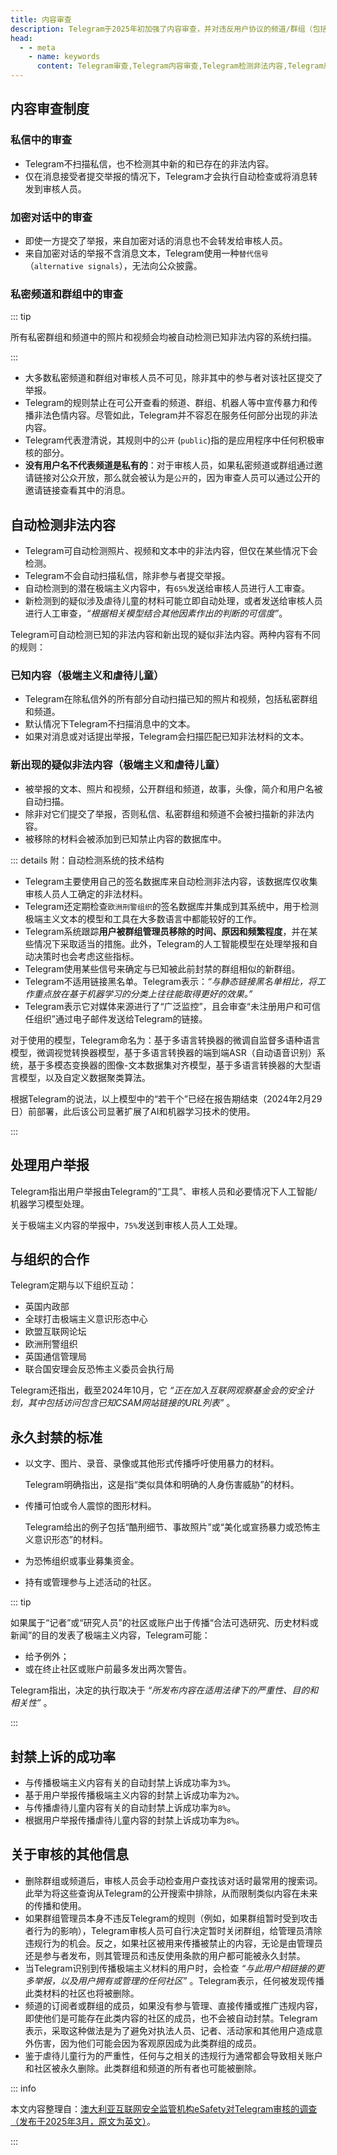 ```yaml
---
title: 内容审查
description: Telegram于2025年初加强了内容审查，并对违反用户协议的频道/群组（包括色情、暴力、版权问题等）进行限制，严重的会直接删除。本文介绍了Telegram的内容审查制度，
head:
  - - meta
    - name: keywords
      content: Telegram审查,Telegram内容审查,Telegram检测非法内容,Telegram用户举报,Telegram封禁,TG审查,TG内容审查,TG检测非法内容,TG用户举报,TG封禁,电报审查,电报内容审查,电报检测非法内容,电报用户举报,电报封禁
---
```


## 内容审查制度

### 私信中的审查

- Telegram不扫描私信，也不检测其中新的和已存在的非法内容。
- 仅在消息接受者提交举报的情况下，Telegram才会执行自动检查或将消息转发到审核人员。

### 加密对话中的审查

- 即使一方提交了举报，来自加密对话的消息也不会转发给审核人员。
- 来自加密对话的举报不含消息文本，Telegram使用一种`替代信号`（`alternative signals`），无法向公众披露。

### 私密频道和群组中的审查

::: tip

所有私密群组和频道中的照片和视频会均被自动检测已知非法内容的系统扫描。

:::

- 大多数私密频道和群组对审核人员不可见，除非其中的参与者对该社区提交了举报。
- Telegram的规则禁止在可公开查看的频道、群组、机器人等中宣传暴力和传播非法色情内容。尽管如此，Telegram并不容忍在服务任何部分出现的非法内容。
- Telegram代表澄清说，其规则中的`公开` (`public`)指的是应用程序中任何积极审核的部分。
- **没有用户名不代表频道是私有的**：对于审核人员，如果私密频道或群组通过邀请链接对公众开放，那么就会被认为是`公开`的，因为审查人员可以通过公开的邀请链接查看其中的消息。


## 自动检测非法内容

- Telegram可自动检测照片、视频和文本中的非法内容，但仅在某些情况下会检测。
- Telegram不会自动扫描私信，除非参与者提交举报。
- 自动检测到的潜在极端主义内容中，有`65%`发送给审核人员进行人工审查。
- 新检测到的疑似涉及虐待儿童的材料可能立即自动处理，或者发送给审核人员进行人工审查，*“根据相关模型结合其他因素作出的判断的可信度”*。

Telegram可自动检测已知的非法内容和新出现的疑似非法内容。两种内容有不同的规则：

### 已知内容（极端主义和虐待儿童）

- Telegram在除私信外的所有部分自动扫描已知的照片和视频，包括私密群组和频道。
- 默认情况下Telegram不扫描消息中的文本。
- 如果对消息或对话提出举报，Telegram会扫描匹配已知非法材料的文本。

### 新出现的疑似非法内容（极端主义和虐待儿童）

- 被举报的文本、照片和视频，公开群组和频道，故事，头像，简介和用户名被自动扫描。
- 除非对它们提交了举报，否则私信、私密群组和频道不会被扫描新的非法内容。
- 被移除的材料会被添加到已知禁止内容的数据库中。

::: details 附：自动检测系统的技术结构

- Telegram主要使用自己的签名数据库来自动检测非法内容，该数据库仅收集审核人员人工确定的非法材料。
- Telegram还定期检查`欧洲刑警组织`的签名数据库并集成到其系统中，用于检测极端主义文本的模型和工具在大多数语言中都能较好的工作。
- Telegram系统跟踪**用户被群组管理员移除的时间、原因和频繁程度**，并在某些情况下采取适当的措施。此外，Telegram的人工智能模型在处理举报和自动决策时也会考虑这些指标。
- Telegram使用某些信号来确定与已知被此前封禁的群组相似的新群组。
- Telegram不适用链接黑名单。Telegram表示：*“与静态链接黑名单相比，将工作重点放在基于机器学习的分类上往往能取得更好的效果。”*
- Telegram表示它对媒体来源进行了“广泛监控”，且会审查“未注册用户和可信任组织”通过电子邮件发送给Telegram的链接。

对于使用的模型，Telegram命名为：基于多语言转换器的微调自监督多语种语言模型，微调视觉转换器模型，基于多语言转换器的端到端ASR（自动语音识别）系统，基于多模态变换器的图像-文本数据集对齐模型，基于多语言转换器的大型语言模型，以及自定义数据聚类算法。

根据Telegram的说法，以上模型中的“若干个”已经在报告期结束（2024年2月29日）前部署，此后该公司显著扩展了AI和机器学习技术的使用。

:::

## 处理用户举报

Telegram指出用户举报由Telegram的“工具”、审核人员和必要情况下人工智能/机器学习模型处理。

关于极端主义内容的举报中，`75%`发送到审核人员人工处理。

## 与组织的合作

Telegram定期与以下组织互动：

- 英国内政部
- 全球打击极端主义意识形态中心
- 欧盟互联网论坛
- 欧洲刑警组织
- 英国通信管理局
- 联合国安理会反恐怖主义委员会执行局

Telegram还指出，截至2024年10月，它 *“正在加入互联网观察基金会的安全计划，其中包括访问包含已知CSAM网站链接的URL列表”* 。

## 永久封禁的标准

- 以文字、图片、录音、录像或其他形式传播呼吁使用暴力的材料。

  Telegram明确指出，这是指“类似具体和明确的人身伤害威胁”的材料。

- 传播可怕或令人震惊的图形材料。

  Telegram给出的例子包括“酷刑细节、事故照片”或“美化或宣扬暴力或恐怖主义意识形态”的材料。

- 为恐怖组织或事业募集资金。

- 持有或管理参与上述活动的社区。

::: tip

如果属于“记者”或“研究人员”的社区或账户出于传播“合法可选研究、历史材料或新闻”的目的发表了极端主义内容，Telegram可能：
- 给予例外；
- 或在终止社区或账户前最多发出两次警告。

Telegram指出，决定的执行取决于 *“所发布内容在适用法律下的严重性、目的和相关性”* 。

:::

## 封禁上诉的成功率

- 与传播极端主义内容有关的自动封禁上诉成功率为`3%`。
- 基于用户举报传播极端主义内容的封禁上诉成功率为`2%`。
- 与传播虐待儿童内容有关的自动封禁上诉成功率为`8%`。
- 根据用户举报传播虐待儿童内容的封禁上诉成功率为`8%`。

## 关于审核的其他信息

- 删除群组或频道后，审核人员会手动检查用户查找该对话时最常用的搜索词。此举为将这些查询从Telegram的公开搜索中排除，从而限制类似内容在未来的传播和使用。
- 如果群组管理员本身不违反Telegram的规则（例如，如果群组暂时受到攻击者行为的影响），Telegram审核人员可自行决定暂时关闭群组，给管理员清除违规行为的机会。反之，如果社区被用来传播被禁止的内容，无论是由管理员还是参与者发布，则其管理员和违反使用条款的用户都可能被永久封禁。
- 当Telegram识别到传播极端主义材料的用户时，会检查 *“与此用户相链接的更多举报，以及用户拥有或管理的任何社区”* 。Telegram表示，任何被发现传播此类材料的社区也将被删除。
- 频道的订阅者或群组的成员，如果没有参与管理、直接传播或推广违规内容，即使他们是可能存在此类内容的社区的成员，也不会被自动封禁。Telegram表示，采取这种做法是为了避免对执法人员、记者、活动家和其他用户造成意外伤害，因为他们可能会因为客观原因成为此类群组的成员。
- 鉴于虐待儿童行为的严重性，任何与之相关的违规行为通常都会导致相关账户和社区被永久删除。此类群组和频道的所有者也可能被删除。

::: info

本文内容整理自：[澳大利亚互联网安全监管机构eSafety对Telegram审核的调查（发布于2025年3月，原文为英文）](https://www.esafety.gov.au/sites/default/files/2025-03/BOSE-responses-to-mandatory-notices-tvec-March2025.pdf)。

:::
